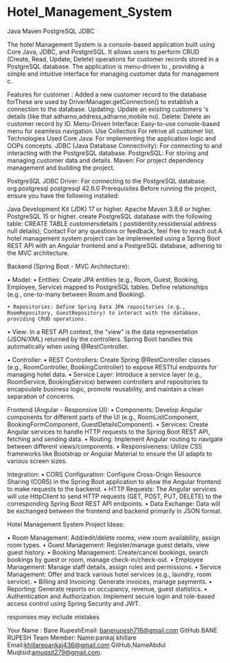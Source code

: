 # Hotel_Management_System
Java Maven PostgreSQL JDBC

The hotel Management System is a console-based application built using Core Java, JDBC, and PostgreSQL. It allows users to perform CRUD (Create, Read, Update, Delete) operations for customer records stored in a PostgreSQL database. The application is menu-driven to , providing a simple and intuitive interface for managing customer data for management c.

Features for customer : Added a new customer record to the database forThese are used by DriverManager.getConnection() to establish a connection to the database. Updating: Update an existing customers 's details (like that adharno,address,adharno,mobile no). Delete: Delete an customer record by ID. Menu-Driven Interface: Easy-to-use console-based menu for seamless navigation. Use Collectios For retrive all customer list. Technologies Used Core Java: For implementing the application logic and OOPs concepts. JDBC (Java Database Connectivity): For connecting to and interacting with the PostgreSQL database. PostgreSQL: For storing and managing customer data and details. Maven: For project dependency management and building the project. 

PostgreSQL JDBC Driver: For connecting to the PostgreSQL database. org.postgresql postgresql 42.6.0 Prerequisites Before running the project, ensure you have the following installed:

Java Development Kit (JDK) 17 or higher. Apache Maven 3.8.6 or higher. PostgreSQL 15 or higher. create PostgreSQL database with the following table: CREATE TABLE customersdetails (  postidentity,ressidensial address null details); Contact For any questions or feedback, feel free to reach out:A hotel management system project can be implemented using a Spring Boot REST API with an Angular frontend and a PostgreSQL database, adhering to the MVC architecture. 


Backend (Spring Boot - MVC Architecture): 

• Model: 
	• Entities: Create JPA entities (e.g., Room, Guest, Booking, Employee, Service) mapped to PostgreSQL tables. Define relationships (e.g., one-to-many between Room and Booking).
 
	• Repositories: Define Spring Data JPA repositories (e.g., RoomRepository, GuestRepository) to interact with the database, providing CRUD operations. 

• View: In a REST API context, the "view" is the data representation (JSON/XML) returned by the controllers. Spring Boot handles this automatically when using @RestController. 

• Controller: 
	• REST Controllers: Create Spring @RestController classes (e.g., RoomController, BookingController) to expose RESTful endpoints for managing hotel data. 
	• Service Layer: Introduce a service layer (e.g., RoomService, BookingService) between controllers and repositories to encapsulate business logic, promote reusability, and maintain a clean separation of concerns. 
 

Frontend (Angular - Responsive UI): 
• Components: Develop Angular components for different parts of the UI (e.g., RoomListComponent, BookingFormComponent, GuestDetailsComponent). 
• Services: Create Angular services to handle HTTP requests to the Spring Boot REST API, fetching and sending data. 
• Routing: Implement Angular routing to navigate between different views/components. 
• Responsiveness: Utilize CSS frameworks like Bootstrap or Angular Material to ensure the UI adapts to various screen sizes. 


Integration: 
• CORS Configuration: Configure Cross-Origin Resource Sharing (CORS) in the Spring Boot application to allow the Angular frontend to make requests to the backend. 
• HTTP Requests: The Angular services will use HttpClient to send HTTP requests (GET, POST, PUT, DELETE) to the corresponding Spring Boot REST API endpoints. 
• Data Exchange: Data will be exchanged between the frontend and backend primarily in JSON format. 

Hotel Management System Project Ideas: 

• Room Management: Add/edit/delete rooms, view room availability, assign room types.
• Guest Management: Register/manage guest details, view guest history. 
• Booking Management: Create/cancel bookings, search bookings by guest or room, manage check-in/check-out. 
• Employee Management: Manage staff details, assign roles and permissions. 
• Service Management: Offer and track various hotel services (e.g., laundry, room service). 
• Billing and Invoicing: Generate invoices, manage payments. 
• Reporting: Generate reports on occupancy, revenue, guest statistics. 
• Authentication and Authorization: Implement secure login and role-based access control using Spring Security and JWT. 

 responses may include mistakes 



Your Name : Bane RupeshEmail: banerupesh716@gmail.com GitHub BANE RUPESH Team Member: Name:pankaj khillare Email:khillarepankaj436@gmail.com GitHub,NameAbdul Muqtsid:amuqsit279@gmail.com.



